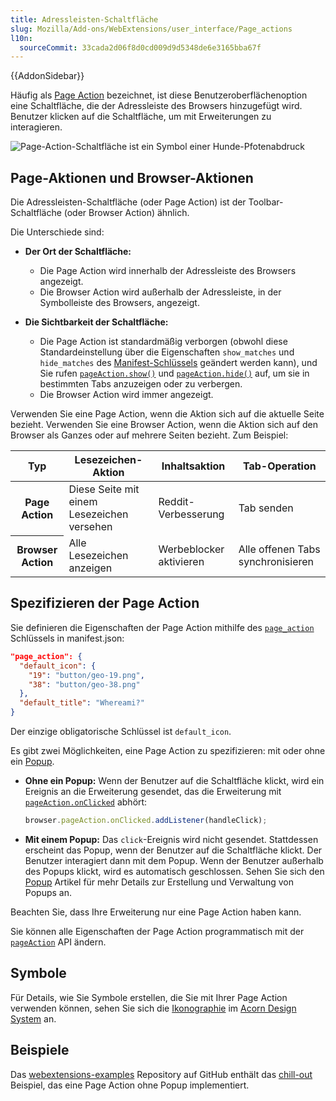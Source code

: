 ```yaml
---
title: Adressleisten-Schaltfläche
slug: Mozilla/Add-ons/WebExtensions/user_interface/Page_actions
l10n:
  sourceCommit: 33cada2d06f8d0cd009d9d5348de6e3165bba67f
---
```


{{AddonSidebar}}

Häufig als [Page Action](/de/docs/Mozilla/Add-ons/WebExtensions/API/pageAction) bezeichnet, ist diese Benutzeroberflächenoption eine Schaltfläche, die der Adressleiste des Browsers hinzugefügt wird. Benutzer klicken auf die Schaltfläche, um mit Erweiterungen zu interagieren.

![Page-Action-Schaltfläche ist ein Symbol einer Hunde-Pfotenabdruck](address_bar_button.png)

## Page-Aktionen und Browser-Aktionen

Die Adressleisten-Schaltfläche (oder Page Action) ist der Toolbar-Schaltfläche (oder Browser Action) ähnlich.

Die Unterschiede sind:

- **Der Ort der Schaltfläche:**

  - Die Page Action wird innerhalb der Adressleiste des Browsers angezeigt.
  - Die Browser Action wird außerhalb der Adressleiste, in der Symbolleiste des Browsers, angezeigt.

- **Die Sichtbarkeit der Schaltfläche:**

  - Die Page Action ist standardmäßig verborgen (obwohl diese Standardeinstellung über die Eigenschaften `show_matches` und `hide_matches` des [Manifest-Schlüssels](/de/docs/Mozilla/Add-ons/WebExtensions/manifest.json/page_action) geändert werden kann), und Sie rufen [`pageAction.show()`](/de/docs/Mozilla/Add-ons/WebExtensions/API/pageAction/show) und [`pageAction.hide()`](/de/docs/Mozilla/Add-ons/WebExtensions/API/pageAction/hide) auf, um sie in bestimmten Tabs anzuzeigen oder zu verbergen.
  - Die Browser Action wird immer angezeigt.

Verwenden Sie eine Page Action, wenn die Aktion sich auf die aktuelle Seite bezieht. Verwenden Sie eine Browser Action, wenn die Aktion sich auf den Browser als Ganzes oder auf mehrere Seiten bezieht. Zum Beispiel:

<table class="fullwidth-table standard-table">
  <thead>
    <tr>
      <th scope="row">Typ</th>
      <th scope="col">Lesezeichen-Aktion</th>
      <th scope="col">Inhaltsaktion</th>
      <th scope="col">Tab-Operation</th>
    </tr>
  </thead>
  <tbody>
    <tr>
      <th scope="row">Page Action</th>
      <td>Diese Seite mit einem Lesezeichen versehen</td>
      <td>Reddit-Verbesserung</td>
      <td>Tab senden</td>
    </tr>
    <tr>
      <th scope="row">Browser Action</th>
      <td>Alle Lesezeichen anzeigen</td>
      <td>Werbeblocker aktivieren</td>
      <td>Alle offenen Tabs synchronisieren</td>
    </tr>
  </tbody>
</table>

## Spezifizieren der Page Action

Sie definieren die Eigenschaften der Page Action mithilfe des [`page_action`](/de/docs/Mozilla/Add-ons/WebExtensions/manifest.json/page_action) Schlüssels in manifest.json:

```json
"page_action": {
  "default_icon": {
    "19": "button/geo-19.png",
    "38": "button/geo-38.png"
  },
  "default_title": "Whereami?"
}
```

Der einzige obligatorische Schlüssel ist `default_icon`.

Es gibt zwei Möglichkeiten, eine Page Action zu spezifizieren: mit oder ohne ein [Popup](/de/docs/Mozilla/Add-ons/WebExtensions/user_interface/Popups).

- **Ohne ein Popup:** Wenn der Benutzer auf die Schaltfläche klickt, wird ein Ereignis an die Erweiterung gesendet, das die Erweiterung mit [`pageAction.onClicked`](/de/docs/Mozilla/Add-ons/WebExtensions/API/pageAction/onClicked) abhört:

  ```js
  browser.pageAction.onClicked.addListener(handleClick);
  ```

- **Mit einem Popup:** Das `click`-Ereignis wird nicht gesendet. Stattdessen erscheint das Popup, wenn der Benutzer auf die Schaltfläche klickt. Der Benutzer interagiert dann mit dem Popup. Wenn der Benutzer außerhalb des Popups klickt, wird es automatisch geschlossen. Sehen Sie sich den [Popup](/de/docs/Mozilla/Add-ons/WebExtensions/user_interface/Popups) Artikel für mehr Details zur Erstellung und Verwaltung von Popups an.

Beachten Sie, dass Ihre Erweiterung nur eine Page Action haben kann.

Sie können alle Eigenschaften der Page Action programmatisch mit der [`pageAction`](/de/docs/Mozilla/Add-ons/WebExtensions/API/pageAction) API ändern.

## Symbole

Für Details, wie Sie Symbole erstellen, die Sie mit Ihrer Page Action verwenden können, sehen Sie sich die [Ikonographie](https://acorn.firefox.com/latest/styles/iconography-q7JqGl5H) im [Acorn Design System](https://acorn.firefox.com/latest) an.

## Beispiele

Das [webextensions-examples](https://github.com/mdn/webextensions-examples) Repository auf GitHub enthält das [chill-out](https://github.com/mdn/webextensions-examples/tree/main/chill-out) Beispiel, das eine Page Action ohne Popup implementiert.
